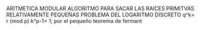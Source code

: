 ARITMETICA MODULAR
ALGORITMO PARA SACAR LAS RAICES PRIMITVAS RELATIVAMENTE PEQUEÑAS
PROBLEMA DEL LOGARITMO DISCRETO
q^k= r (mod p)
k^p-1= 1; por el pequeño teorema de fermant
